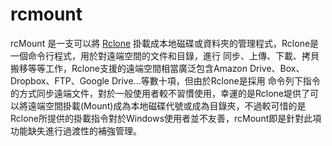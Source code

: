 # rcmount
rcMount 是一支可以將 [Rclone](https://rclone.org) 掛載成本地磁碟或資料夾的管理程式，Rclone是一個命令行程式，用於對遠端空間的文件和目錄，進行
同步、上傳、下載、拷貝搬移等等工作，Rclone支援的遠端空間相當廣泛包含Amazon Drive、Box、Dropbox、FTP、Google Drive...等數十項，但由於Rclone是採用
命令列下指令的方式同步遠端文件，對於一般使用者較不習慣使用，幸運的是Rclone堤供了可以將遠端空間掛載(Mount)成為本地磁碟代號或成為目錄夾，不過較可惜的是
Rclone所提供的掛載指令對於Windows使用者並不友善，rcMount即是針對此項功能缺失進行過渡性的補強管理。

